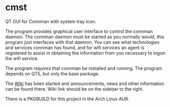 cmst
====

QT GUI for Connman with system tray icon.

The program provides graphical user interface to control the connman daemon.  The connman daemon
must be started as you normally would, this program just interfaces with that daemon. You can see
what technologies and services connman has found, and for wifi services an agent is registered to
assist in obtaining the information from you necessary to logon the wifi service.

The program requires that connman be installed and running.  The program depends on QT5, but only the base package. 

The [Wiki](https://github.com/andrew-bibb/cmst/wiki) has been started and announcements, news and other information can be found there.  Wiki link should be on the sidebar to the right.

There is a PKGBUILD for this project in the Arch Linux AUR.
